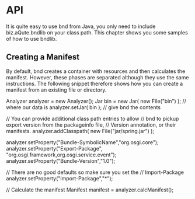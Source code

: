 # API
It is quite easy to use bnd from Java, you only need to include biz.aQute.bndlib on your class path. This chapter shows you some samples of how to use bndlib.

## Creating a Manifest
By default, bnd creates a container with resources and then calculates the manifest. However, these phases are separated although they use the same instructions. The following snippet therefore shows how you can create a manifest from an existing file or directory.

  Analyzer analyzer = new Analyzer(); 
  Jar bin = new Jar( new File("bin") );  // where our data is
  analyzer.setJar( bin );                // give bnd the contents

  // You can provide additional class path entries to allow
  // bnd to pickup export version from the packageinfo file,
  // Version annotation, or their manifests.
  analyzer.addClasspath( new File("jar/spring.jar") );

  analyzer.setProperty("Bundle-SymbolicName","org.osgi.core");
  analyzer.setProperty("Export-Package", 
                       "org.osgi.framework,org.osgi.service.event");
  analyzer.setProperty("Bundle-Version","1.0");

  // There are no good defaults so make sure you set the 
  // Import-Package
  analyzer.setProperty("Import-Package","*");

  // Calculate the manifest
  Manifest manifest = analyzer.calcManifest();


